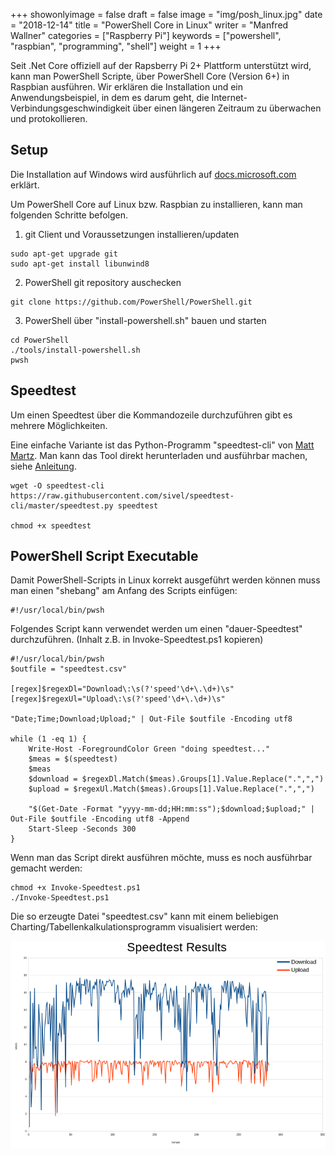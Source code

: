 +++
showonlyimage = false
draft = false
image = "img/posh_linux.jpg"
date = "2018-12-14"
title = "PowerShell Core in Linux"
writer = "Manfred Wallner"
categories = ["Raspberry Pi"]
keywords = ["powershell", "raspbian", "programming", "shell"]
weight = 1
+++

Seit .Net Core offiziell auf der Rapsberry Pi 2+ Plattform unterstützt wird, kann man PowerShell Scripte, über PowerShell Core (Version 6+) in Raspbian ausführen.
Wir erklären die Installation und ein Anwendungsbeispiel, in dem es darum geht, die Internet-Verbindungsgeschwindigkeit über einen längeren Zeitraum zu überwachen und protokollieren.
<!--more-->

## Setup
Die Installation auf Windows wird ausführlich auf [docs.microsoft.com](https://docs.microsoft.com/de-de/powershell/scripting/setup/installing-powershell-core-on-windows?view=powershell-6) erklärt.

Um PowerShell Core auf Linux bzw. Raspbian zu installieren, kann man folgenden Schritte befolgen.

1. git Client und Voraussetzungen installieren/updaten
```
sudo apt-get upgrade git
sudo apt-get install libunwind8
```

2. PowerShell git repository auschecken
```
git clone https://github.com/PowerShell/PowerShell.git
```

3. PowerShell über "install-powershell.sh" bauen und starten
```
cd PowerShell
./tools/install-powershell.sh
pwsh
```

## Speedtest
Um einen Speedtest über die Kommandozeile durchzuführen gibt es mehrere Möglichkeiten.

Eine einfache Variante ist das Python-Programm "speedtest-cli" von [Matt Martz](https://github.com/sivel/).
Man kann das Tool direkt herunterladen und ausführbar machen, siehe [Anleitung](https://github.com/sivel/speedtest-cli/blob/master/README.rst).
```
wget -O speedtest-cli https://raw.githubusercontent.com/sivel/speedtest-cli/master/speedtest.py speedtest

chmod +x speedtest
```

## PowerShell Script Executable

Damit PowerShell-Scripts in Linux korrekt ausgeführt werden können muss man einen "shebang" am Anfang des Scripts einfügen:
```
#!/usr/local/bin/pwsh
```

Folgendes Script kann verwendet werden um einen "dauer-Speedtest" durchzuführen. (Inhalt z.B. in Invoke-Speedtest.ps1 kopieren)
```
#!/usr/local/bin/pwsh
$outfile = "speedtest.csv"
 
[regex]$regexDl="Download\:\s(?'speed'\d+\.\d+)\s"
[regex]$regexUl="Upload\:\s(?'speed'\d+\.\d+)\s"
 
"Date;Time;Download;Upload;" | Out-File $outfile -Encoding utf8
 
while (1 -eq 1) {
    Write-Host -ForegroundColor Green "doing speedtest..."
    $meas = $(speedtest)
    $meas
    $download = $regexDl.Match($meas).Groups[1].Value.Replace(".",",")
    $upload = $regexUl.Match($meas).Groups[1].Value.Replace(".",",")
 
    "$(Get-Date -Format "yyyy-mm-dd;HH:mm:ss");$download;$upload;" | Out-File $outfile -Encoding utf8 -Append
    Start-Sleep -Seconds 300
}
```

Wenn man das Script direkt ausführen möchte, muss es noch ausführbar gemacht werden:
```
chmod +x Invoke-Speedtest.ps1
./Invoke-Speedtest.ps1
```

Die so erzeugte Datei "speedtest.csv" kann mit einem beliebigen Charting/Tabellenkalkulationsprogramm visualisiert werden:  

![Auswertung von PowerShell Script](../../img/posh_speedtest.png) 
